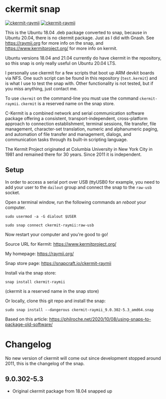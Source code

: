 # ckermit snap

[![ckermit-raymii](https://snapcraft.io/ckermit-raymii/badge.svg)](https://snapcraft.io/ckermit-raymii)
[![ckermit-raymii](https://snapcraft.io/ckermit-raymii/trending.svg?name=0)](https://snapcraft.io/ckermit-raymii)

This is the Ubuntu 18.04 .deb package converted to snap, because in Ubuntu
20.04, there is no ckermit package. Just as I did with Gnash. See
https://raymii.org for more info on the snap, and
https://www.kermitproject.org/ for more info on kermit.

Ubuntu versions 18.04 and 21.04 currently do have ckermit in the repository, so this 
snap is only really useful on Ubuntu 20.04 LTS.

I personally use ckermit for a few scripts that boot up ARM devkit boards via NFS. 
One such script can be found in this repository (`test.kermit`) and is what I 
use to test the snap with. Other functionality is not tested, but if you
miss anything, just contact me.

To use `ckermit` on the command-line you must use the command
`ckermit-raymii`. `ckermit` is a reserved name on the snap store.

C-Kermit is a combined network and serial communication software package
offering a consistent, transport-independent,  cross-platform approach to
connection establishment, terminal sessions, file transfer, file management, 
character-set translation, numeric and alphanumeric paging, and automation of
file transfer and management,  dialogs, and communication tasks through its
built-in scripting language.  

The Kermit Project originated at Columbia University in New York City in 1981
and remained there for 30 years.  Since 2011 it is independent. 

## Setup 

In order to access a serial port over USB (ttyUSB0 for example, you need to
add your user to the `dailout` group and connect the snap to the `raw-usb`
socket. 

Open a terminal window, run the following commands an *reboot* your computer.

	sudo usermod -a -G dialout $USER

	sudo snap connect ckermit-raymii:raw-usb

Now restart your computer and you're good to go!

Source URL for Kermit: https://www.kermitproject.org/

My homepage: https://raymii.org/

Snap store page: https://snapcraft.io/ckermit-raymii

Install via the snap store:

	snap install ckermit-raymii

(ckermit is a reserved name in the snap store)

Or locally, clone this git repo and install the snap:

 	sudo snap install --dangerous ckermit-raymii_9.0.302-5.3_amd64.snap

Based on this article: https://philroche.net/2020/10/08/using-snaps-to-package-old-software/


# Changelog

No new version of ckermit will come out since development stopped around 2011, this is 
the changelog of the snap.

## 9.0.302-5.3

- Original ckermit package from 18.04 snapped up